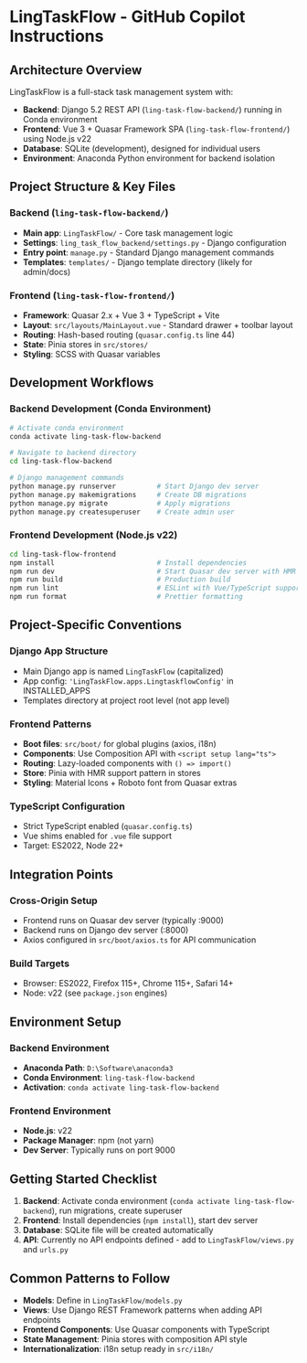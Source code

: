 # LingTaskFlow - GitHub Copilot Instructions

## Architecture Overview

LingTaskFlow is a full-stack task management system with:
- **Backend**: Django 5.2 REST API (`ling-task-flow-backend/`) running in Conda environment
- **Frontend**: Vue 3 + Quasar Framework SPA (`ling-task-flow-frontend/`) using Node.js v22
- **Database**: SQLite (development), designed for individual users
- **Environment**: Anaconda Python environment for backend isolation

## Project Structure & Key Files

### Backend (`ling-task-flow-backend/`)
- **Main app**: `LingTaskFlow/` - Core task management logic
- **Settings**: `ling_task_flow_backend/settings.py` - Django configuration
- **Entry point**: `manage.py` - Standard Django management commands
- **Templates**: `templates/` - Django template directory (likely for admin/docs)

### Frontend (`ling-task-flow-frontend/`)
- **Framework**: Quasar 2.x + Vue 3 + TypeScript + Vite
- **Layout**: `src/layouts/MainLayout.vue` - Standard drawer + toolbar layout
- **Routing**: Hash-based routing (`quasar.config.ts` line 44)
- **State**: Pinia stores in `src/stores/`
- **Styling**: SCSS with Quasar variables

## Development Workflows

### Backend Development (Conda Environment)
```bash
# Activate conda environment
conda activate ling-task-flow-backend

# Navigate to backend directory
cd ling-task-flow-backend

# Django management commands
python manage.py runserver          # Start Django dev server
python manage.py makemigrations     # Create DB migrations
python manage.py migrate            # Apply migrations
python manage.py createsuperuser    # Create admin user
```

### Frontend Development (Node.js v22)
```bash
cd ling-task-flow-frontend
npm install                         # Install dependencies
npm run dev                         # Start Quasar dev server with HMR
npm run build                       # Production build
npm run lint                        # ESLint with Vue/TypeScript support
npm run format                      # Prettier formatting
```

## Project-Specific Conventions

### Django App Structure
- Main Django app is named `LingTaskFlow` (capitalized)
- App config: `'LingTaskFlow.apps.LingtaskflowConfig'` in INSTALLED_APPS
- Templates directory at project root level (not app level)

### Frontend Patterns
- **Boot files**: `src/boot/` for global plugins (axios, i18n)
- **Components**: Use Composition API with `<script setup lang="ts">`
- **Routing**: Lazy-loaded components with `() => import()`
- **Store**: Pinia with HMR support pattern in stores
- **Styling**: Material Icons + Roboto font from Quasar extras

### TypeScript Configuration
- Strict TypeScript enabled (`quasar.config.ts`)
- Vue shims enabled for `.vue` file support
- Target: ES2022, Node 22+

## Integration Points

### Cross-Origin Setup
- Frontend runs on Quasar dev server (typically :9000)
- Backend runs on Django dev server (:8000)
- Axios configured in `src/boot/axios.ts` for API communication

### Build Targets
- Browser: ES2022, Firefox 115+, Chrome 115+, Safari 14+
- Node: v22 (see `package.json` engines)

## Environment Setup

### Backend Environment
- **Anaconda Path**: `D:\Software\anaconda3`
- **Conda Environment**: `ling-task-flow-backend`
- **Activation**: `conda activate ling-task-flow-backend`

### Frontend Environment  
- **Node.js**: v22
- **Package Manager**: npm (not yarn)
- **Dev Server**: Typically runs on port 9000

## Getting Started Checklist

1. **Backend**: Activate conda environment (`conda activate ling-task-flow-backend`), run migrations, create superuser
2. **Frontend**: Install dependencies (`npm install`), start dev server
3. **Database**: SQLite file will be created automatically
4. **API**: Currently no API endpoints defined - add to `LingTaskFlow/views.py` and `urls.py`

## Common Patterns to Follow

- **Models**: Define in `LingTaskFlow/models.py`
- **Views**: Use Django REST Framework patterns when adding API endpoints
- **Frontend Components**: Use Quasar components with TypeScript
- **State Management**: Pinia stores with composition API style
- **Internationalization**: i18n setup ready in `src/i18n/`
